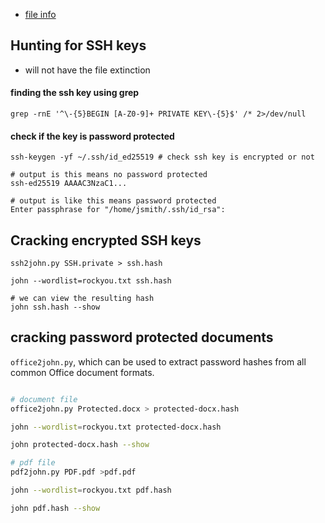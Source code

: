 - [file info](https://fileinfo.com/filetypes/encoded)

## Hunting for SSH keys
- will not have the file extinction 

#### finding the ssh key using grep
```shell
grep -rnE '^\-{5}BEGIN [A-Z0-9]+ PRIVATE KEY\-{5}$' /* 2>/dev/null
```
#### check if  the key is password protected
```shell
ssh-keygen -yf ~/.ssh/id_ed25519 # check ssh key is encrypted or not

# output is this means no password protected
ssh-ed25519 AAAAC3NzaC1...

# output is like this means password protected
Enter passphrase for "/home/jsmith/.ssh/id_rsa":

```

## Cracking encrypted SSH keys

```shell
ssh2john.py SSH.private > ssh.hash

john --wordlist=rockyou.txt ssh.hash

# we can view the resulting hash 
john ssh.hash --show
```

## cracking password protected documents
`office2john.py`, which can be used to extract password hashes from all common Office document formats.

```bash

# document file 
office2john.py Protected.docx > protected-docx.hash

john --wordlist=rockyou.txt protected-docx.hash

john protected-docx.hash --show

# pdf file
pdf2john.py PDF.pdf >pdf.pdf

john --wordlist=rockyou.txt pdf.hash

john pdf.hash --show
```